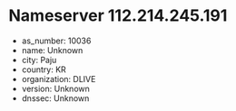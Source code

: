 # Nameserver 112.214.245.191

* as_number: 10036
* name: Unknown
* city: Paju
* country: KR
* organization: DLIVE
* version: Unknown
* dnssec: Unknown
